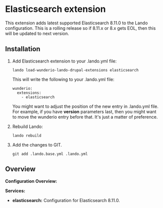 # Elasticsearch extension

This extension adds latest supported Elasticsearch 8.11.0 to the Lando configuration. This
is a rolling release so if 8.11.x or 8.x gets EOL, then this will be updated to next version.

## Installation

1. Add Elasticsearch extension to your .lando.yml file:

   ```
   lando load-wunderio-lando-drupal-extensions elasticsearch
   ```

   This will write the following to your .lando.yml file:

   ```
   wunderio:
     extensions:
       - elasticsearch
   ```

   You might want to adjust the position of the new entry in .lando.yml file. For example, if you have
   **version** parameters last, then you might want to move the wunderio entry before that. It's just
   a matter of preference.

2. Rebuild Lando:

   ```
   lando rebuild
   ```

3. Add the changes to GIT.

   ```
   git add .lando.base.yml .lando.yml
   ```

## Overview

**Configuration Overview:**

**Services:**

- **elasticsearch:** Configuration for Elasticsearch 8.11.0.
